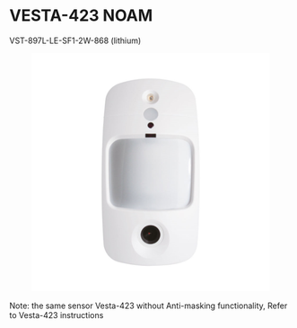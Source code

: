 # VESTA-423 NOAM

VST-897L-LE-SF1-2W-868 (lithium)

<figure><img src=".gitbook/assets/image (26).png" alt=""><figcaption></figcaption></figure>

Note: the same sensor Vesta-423 without Anti-masking functionality, Refer to Vesta-423 instructions
